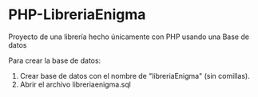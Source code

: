 # PHP-LibreriaEnigma
Proyecto de una librería hecho únicamente con PHP usando una Base de datos


Para crear la base de datos:
1) Crear base de datos con el nombre de "libreriaEnigma" (sin comillas).
2) Abrir el archivo libreriaenigma.sql
